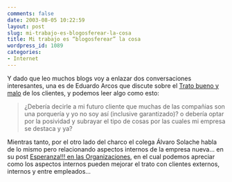 ```yaml
---
comments: false
date: 2003-08-05 10:22:59
layout: post
slug: mi-trabajo-es-blogosferear-la-cosa
title: Mi trabajo es “blogosferear” la cosa
wordpress_id: 1089
categories:
- Internet
---
```


Y dado que leo muchos blogs voy a enlazar dos conversaciones interesantes, una es de Eduardo Arcos que discute sobre el [Trato bueno y malo](http://alt1040.com/archivo/000492.php) de los clientes, y podemos leer algo como esto:





> 

> 
> ¿Debería decirle a mi futuro cliente que muchas de las compañias son una porquería y yo no soy así (inclusive garantizado)? o debería optar por la posividad y subrayar el tipo de cosas por las cuales mi empresa se destaca y ya?
> 
> 






Mientras tanto, por el otro lado del charco el colega Álvaro Solache habla de lo mismo pero relacionando aspectos internos de la empresa nueva… en su post [Esperanza!!! en las Organizaciones](http://www.solache.com), en el cual podemos apreciar como los aspectos internos pueden mejorar el trato con clientes externos, internos y entre empleados…




 
